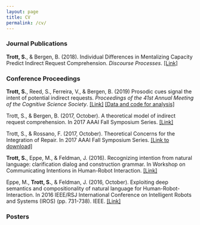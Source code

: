 ```yaml
---
layout: page
title: CV
permalink: /cv/
---
```




### Journal Publications

**Trott, S.**, & Bergen, B. (2018). Individual Differences in Mentalizing Capacity Predict Indirect Request Comprehension. *Discourse Processes*. [[Link]](https://www.tandfonline.com/doi/pdf/10.1080/0163853X.2018.1548219)

### Conference Proceedings 

**Trott, S.**, Reed, S., Ferreira, V., & Bergen, B. (2019) Prosodic cues signal the intent of potential indirect requests. *Proceedings of the 41st Annual Meeting of the Cognitive Science Society*. [[Link]](https://www.researchgate.net/publication/335313498_Prosodic_cues_signal_the_intent_of_potential_indirect_requests) [[Data and code for analysis]](https://github.com/seantrott/prosody_indirect_requests)

Trott, S., & Bergen, B. (2017, October). A theoretical model of indirect request comprehension. In 2017 AAAI Fall Symposium Series. [[Link]](https://www.aaai.org/ocs/index.php/FSS/FSS17/paper/viewFile/16026/15301)

Trott, S., & Rossano, F. (2017, October). Theoretical Concerns for the Integration of Repair. In 2017 AAAI Fall Symposium Series. [[Link to download]](https://www.aaai.org/ocs/index.php/FSS/FSS17/paper/download/15976/15298)

**Trott, S.**, Eppe, M., & Feldman, J. (2016). Recognizing intention from natural language: clarification dialog and construction grammar. In Workshop on Communicating Intentions in Human-Robot Interaction. [[Link]](http://publications.eppe.eu/Trott_etal_Language_Intention_Ro-Man2016.pdf)

Eppe, M., **Trott, S.**, & Feldman, J. (2016, October). Exploiting deep semantics and compositionality of natural language for Human-Robot-Interaction. In 2016 IEEE/RSJ International Conference on Intelligent Robots and Systems (IROS) (pp. 731-738). IEEE. [[Link]](https://ieeexplore.ieee.org/stamp/stamp.jsp?arnumber=7759133)

### Posters